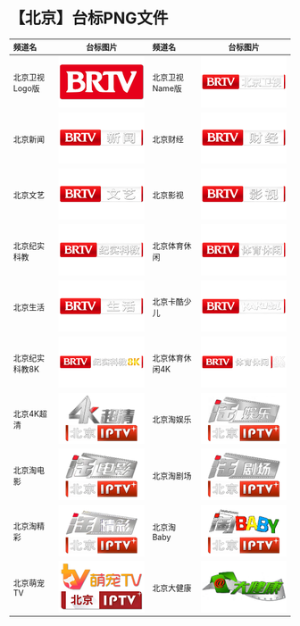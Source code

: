 # 【北京】台标PNG文件
|频道名|台标图片|频道名|台标图片|
|:---|:---:|:---|:---:|
|北京卫视Logo版|<img src="https://raw.githubusercontent.com/liuyilong80880/tvlog/main/img/Beijing.png">|北京卫视Name版|<img src="https://raw.githubusercontent.com/liuyilong80880/tvlog/main/img/Beijing0.png">|
|北京新闻|<img src="https://raw.githubusercontent.com/liuyilong80880/tvlog/main/img/Beijing1.png">|北京财经|<img src="https://raw.githubusercontent.com/liuyilong80880/tvlog/main/img/Beijing2.png">|
|北京文艺|<img src="https://raw.githubusercontent.com/liuyilong80880/tvlog/main/img/Beijing3.png">|北京影视|<img src="https://raw.githubusercontent.com/liuyilong80880/tvlog/main/img/Beijing4.png">|
|北京纪实科教|<img src="https://raw.githubusercontent.com/liuyilong80880/tvlog/main/img/Beijing5.png">|北京体育休闲|<img src="https://raw.githubusercontent.com/liuyilong80880/tvlog/main/img/Beijing6.png">|
|北京生活|<img src="https://raw.githubusercontent.com/liuyilong80880/tvlog/main/img/Beijing7.png">|北京卡酷少儿|<img src="https://raw.githubusercontent.com/liuyilong80880/tvlog/main/img/Beijing8.png">|
|北京纪实科教8K|<img src="https://raw.githubusercontent.com/liuyilong80880/tvlog/main/img/Beijing9.png">|北京体育休闲4K|<img src="https://raw.githubusercontent.com/liuyilong80880/tvlog/main/img/Beijing10.png">|
|北京4K超清|<img src="https://raw.githubusercontent.com/liuyilong80880/tvlog/main/img/bj4kcq.png">|北京淘娱乐|<img src="https://raw.githubusercontent.com/liuyilong80880/tvlog/main/img/bjtyl.png">|
|北京淘电影|<img src="https://raw.githubusercontent.com/liuyilong80880/tvlog/main/img/bjtdy.png">|北京淘剧场|<img src="https://raw.githubusercontent.com/liuyilong80880/tvlog/main/img/bjtjc.png">|
|北京淘精彩|<img src="https://raw.githubusercontent.com/liuyilong80880/tvlog/main/img/bjtjcai.png">|北京淘Baby|<img src="https://raw.githubusercontent.com/liuyilong80880/tvlog/main/img/bjtbb.png">|
|北京萌宠TV|<img src="https://raw.githubusercontent.com/liuyilong80880/tvlog/main/img/bjmctv.png">|北京大健康|<img src="https://raw.githubusercontent.com/liuyilong80880/tvlog/main/img/bjdjk.png">|
